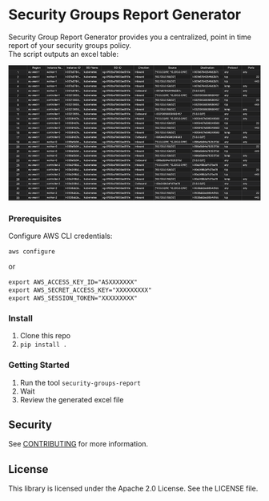 
# Security Groups Report Generator

Security Group Report Generator provides you a centralized, point in time report of your security groups policy.  
The script outputs an excel table:

![](table.png)


### Prerequisites

Configure AWS CLI credentials:
```
aws configure
```
or
```
export AWS_ACCESS_KEY_ID="ASXXXXXXX"
export AWS_SECRET_ACCESS_KEY="XXXXXXXXX"
export AWS_SESSION_TOKEN="XXXXXXXXX"
```
### Install
1. Clone this repo
2. ```pip install .```

### Getting Started


1. Run the tool ```security-groups-report```
2. Wait
3. Review the generated excel file
## Security
See [CONTRIBUTING](CONTRIBUTING.md#security-issue-notifications) for more information.

## License
This library is licensed under the Apache 2.0 License. See the LICENSE file.

